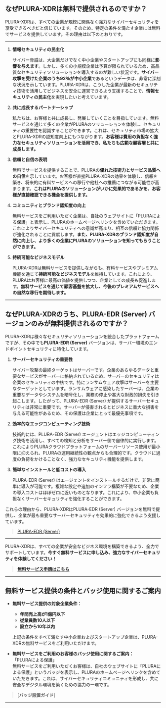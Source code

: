 ## **なぜPLURA-XDRは無料で提供されるのですか？**

PLURA-XDRは、すべての企業が規模に関係なく強力なサイバーセキュリティを享受できるべきだと信じています。そのため、特定の条件を満たす企業には無料でサービスを提供しています。その理由は以下のとおりです。

---

1. **情報セキュリティの民主化**

   サイバー脅威は、大企業だけでなく中小企業やスタートアップにも同様に**影響を与えます**。しかし、多くの小規模企業は予算が限られているため、高品質なセキュリティソリューションを導入するのが難しい状況です。**サイバー攻撃を受けた企業のうち92％が中小企業**であるというデータは、非常に深刻な状況を示しています。PLURA-XDRは、こうした企業が最新のセキュリティ技術を活用してビジネスを安全に運営できるよう支援することで、**情報セキュリティの民主化**を実現したいと考えています。

2. **共に成長するパートナーシップ**

   私たちは、お客様と共に成長し、発展していくことを目指しています。無料サービスを通じて多くの企業がPLURAのソリューションを体験し、セキュリティの重要性を認識することができます。これは、セキュリティ市場の拡大とPLURA-XDRの認知度向上にもつながります。**お客様は費用の負担なく強力なセキュリティソリューションを活用でき、私たちも広範な顧客層と共に成長します。**

3. **信頼と自信の表明**

   無料でサービスを提供することで、PLURAの**優れた技術力とサービス品質への自信**を示しています。お客様が直接PLURA-XDRの効果を体験し、信頼を築き、将来的に有料サービスへの移行や他社への推薦につながる可能性が高まります。**これはPLURAのソリューションがいかに効果的であるかを、お客様が直接確認できる機会を提供します。**

4. **コミュニティとブランド認知度の向上**

   無料サービスをご利用いただく企業は、自社のウェブサイトに「PLURAによる保護」と表示し、PLURAのホームページへリンクを含めていただきます。これによりサイバーセキュリティへの意識が高まり、相互の信頼と協力関係が強化されることに貢献します。**また、PLURA-XDRのブランド認知度が自然に向上し、より多くの企業にPLURAのソリューションを知ってもらうことができます。**

5. **持続可能なビジネスモデル**

   PLURA-XDRは無料サービスを提供しながらも、有料サービスやプレミアム機能を通じて**持続可能なビジネスモデル**を維持しています。これにより、PLURAはお客様に最高の価値を提供しつつ、企業としての成長も促進します。**無料サービスを通じて顧客基盤を拡大し、今後のプレミアムサービスへの自然な移行を期待します。**

---

## なぜPLURA-XDRのうち、PLURA-EDR (Server) バージョンのみが無料提供されるのですか？

PLURA-XDRは様々なセキュリティソリューションを統合したプラットフォームですが、その中でも**PLURA-EDR (Server)** バージョンは、サーバー環境のエンドポイントセキュリティに特化しています。

1. **サーバーセキュリティの重要性**

   サイバー攻撃の最終ターゲットはサーバーです。企業のあらゆるデータと重要なサービスがサーバーに格納されているため、サーバーのセキュリティは企業のセキュリティの中核です。特にランサムウェア攻撃はサーバーを主要なターゲットとしています。ランサムウェアに感染したサーバーは、企業の重要なデータやシステムを暗号化し、業務の停止や甚大な財政的損失を引き起こします。したがって、PLURA-EDR (Server) が提供するサーバーセキュリティは非常に重要です。サーバーが侵害されるとビジネスに重大な損害を与える可能性があるため、その保護は企業にとって最優先事項です。

2. **効率的なエッジコンピューティング技術**

   技術的には、PLURA-EDR (Server) エージェントはエッジコンピューティング技術を活用し、すべての検知と分析をサーバー側で自律的に実行します。これによりPLURAクラウドプラットフォームのサーバーリソース使用が最小限に抑えられ、PLURAの運用継続性の観点からも合理的です。クラウドに過度の負荷をかけることなく、強力なセキュリティ機能を提供します。

3. **簡単なインストールと低コストの導入**

   PLURA-EDR (Server) はエージェントをインストールするだけで、非常に簡単に導入が可能です。複雑な設定や追加のインフラ構築が不要なため、企業の導入コストはほぼゼロに近いものとなります。これにより、中小企業も負担なくサーバーセキュリティを強化することができます。

これらの理由から、PLURA-XDRはPLURA-EDR (Server) バージョンを無料で提供し、企業が最も重要なサーバーセキュリティを効果的に強化できるよう支援しています。

> [PLURA-EDR (Server)](https://s-www.plura.io/platform/edr)

---

PLURA-XDRは、すべての企業が安全なビジネス環境を構築できるよう、全力でサポートしています。**今すぐ無料サービスに申し込み、強力なサイバーセキュリティを体験してください！**

> [**無料サービス申請はこちら**](https://www.plura.io/signup)

---

## **無料サービス提供の条件とバッジ使用に関するご案内**

- **無料サービス提供の対象企業条件：**

  - **年間売上高が1億円以下**
  - **従業員数10人以下**
  - **設立から10年以内**

  上記の条件をすべて満たす中小企業およびスタートアップ企業は、PLURA-XDRの無料サービスをご利用いただけます。

- **無料サービスをご利用のお客様のバッジ使用に関するご案内：** </br>
 「PLURAによる保護」</br>
  無料サービスをご利用いただくお客様は、自社のウェブサイトに「PLURAによる保護」というバッジを表示し、PLURAのホームページへリンクを含めていただきます。これは、サイバーセキュリティコミュニティを形成し、共に安全なデジタル環境を築くための協力の一環です。

> [**バッジ設置ガイド**]

---
